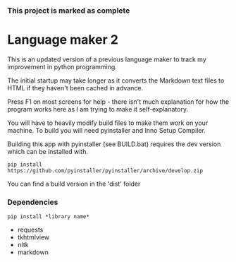 ### This project is marked as complete
# Language maker 2

This is an updated version of a previous language maker to track my improvement in python
programming.

The initial startup may take longer as it converts the Markdown text files to HTML if they
haven't been cached in advance.

Press F1 on most screens for help - there isn't much explanation for how the program works
here as I am trying to make it self-explanatory.

You will have to heavily modify build files to make them work on your machine. To build you
will need pyinstaller and Inno Setup Compiler.

Building this app with pyinstaller (see BUILD.bat) requires the dev version which can be
installed with.

```pip install https://github.com/pyinstaller/pyinstaller/archive/develop.zip```

You can find a build version in the 'dist' folder

### Dependencies
```pip install *library name*```
- requests
- tkhtmlview
- nltk
- markdown
